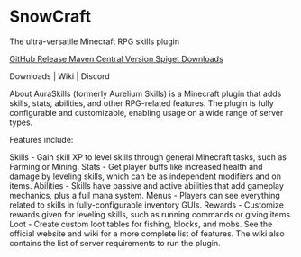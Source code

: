 # SnowCraft
The ultra-versatile Minecraft RPG skills plugin

[GitHub Release Maven Central Version Spiget Downloads](https://github.com/Archy-X/AuraSkills/releases/tag/2.2.7)

Downloads    |    Wiki    |    Discord

About
AuraSkills (formerly Aurelium Skills) is a Minecraft plugin that adds skills, stats, abilities, and other RPG-related features. The plugin is fully configurable and customizable, enabling usage on a wide range of server types.

Features include:

Skills - Gain skill XP to level skills through general Minecraft tasks, such as Farming or Mining.
Stats - Get player buffs like increased health and damage by leveling skills, which can be as independent modifiers and on items.
Abilities - Skills have passive and active abilities that add gameplay mechanics, plus a full mana system.
Menus - Players can see everything related to skills in fully-configurable inventory GUIs.
Rewards - Customize rewards given for leveling skills, such as running commands or giving items.
Loot - Create custom loot tables for fishing, blocks, and mobs.
See the official website and wiki for a more complete list of features. The wiki also contains the list of server requirements to run the plugin.
